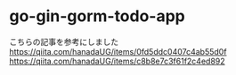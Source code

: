 # go-gin-gorm-todo-app
こちらの記事を参考にしました
https://qiita.com/hanadaUG/items/0fd5ddc0407c4ab55d0f
https://qiita.com/hanadaUG/items/c8b8e7c3f61f2c4ed892
